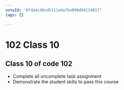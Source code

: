 ```yaml
---
noteId: "07daac90cd5111eda7ba090d04114817"
tags: []

---
```


# 102 Class 10

## Class 10 of code 102

- Complete all uncomplete task assignment
- Demonstrate the student skills to pass this course

